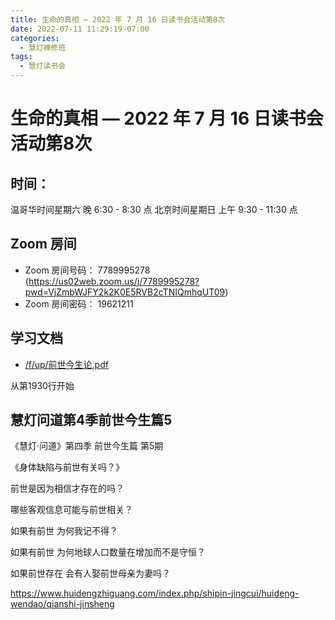 ```yaml
---
title: 生命的真相 — 2022 年 7 月 16 日读书会活动第8次
date: 2022-07-11 11:29:19-07:00
categories:
  - 慧灯禅修班
tags:
  - 慧灯读书会
---
```

# 生命的真相 — 2022 年 7 月 16 日读书会活动第8次

## 时间：

温哥华时间星期六 晚 6:30 - 8:30 点
北京时间星期日 上午 9:30 - 11:30 点

## Zoom 房间

- Zoom 房间号码： 7789995278 (https://us02web.zoom.us/j/7789995278?pwd=VjZmbWJFY2k2K0E5RVB2cTNIQmhqUT09)
- Zoom 房间密码： 19621211

## 学习文档

- [/f/up/前世今生论.pdf](http://huidengchanxiu.net/hdv/f/up/前世今生论.pdf)

从第1930行开始

## 慧灯问道第4季前世今生篇5 

《慧灯·问道》第四季 前世今生篇 第5期

《身体缺陷与前世有关吗？》

前世是因为相信才存在的吗？

哪些客观信息可能与前世相关？

如果有前世 为何我记不得？

如果有前世 为何地球人口数量在增加而不是守恒？

如果前世存在 会有人娶前世母亲为妻吗？

<https://www.huidengzhiguang.com/index.php/shipin-jingcui/huideng-wendao/qianshi-jinsheng>